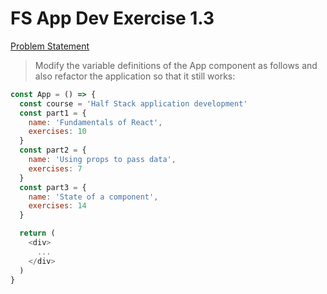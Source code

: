 # FS App Dev Exercise 1.3

[Problem Statement](https://fullstackopen.com/en/part1/java_script#exercises-1-3-1-5)


> Modify the variable definitions of the App component as follows and also refactor the application so that it still works:

```javascript
const App = () => {
  const course = 'Half Stack application development'
  const part1 = {
    name: 'Fundamentals of React',
    exercises: 10
  }
  const part2 = {
    name: 'Using props to pass data',
    exercises: 7
  }
  const part3 = {
    name: 'State of a component',
    exercises: 14
  }

  return (
    <div>
      ...
    </div>
  )
}
```

